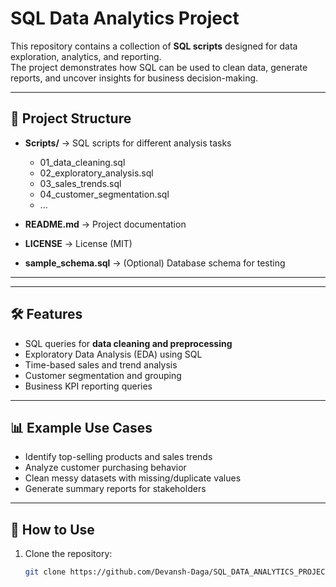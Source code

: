 
# SQL Data Analytics Project

This repository contains a collection of **SQL scripts** designed for data exploration, analytics, and reporting.  
The project demonstrates how SQL can be used to clean data, generate reports, and uncover insights for business decision-making.

---

## 📂 Project Structure

- **Scripts/** → SQL scripts for different analysis tasks  
  - 01_data_cleaning.sql  
  - 02_exploratory_analysis.sql  
  - 03_sales_trends.sql  
  - 04_customer_segmentation.sql  
  - ...  

- **README.md** → Project documentation  

- **LICENSE** → License (MIT)  

- **sample_schema.sql** → (Optional) Database schema for testing

---

---

## 🛠️ Features

- SQL queries for **data cleaning and preprocessing**
- Exploratory Data Analysis (EDA) using SQL
- Time-based sales and trend analysis
- Customer segmentation and grouping
- Business KPI reporting queries

---

## 📊 Example Use Cases

- Identify top-selling products and sales trends
- Analyze customer purchasing behavior
- Clean messy datasets with missing/duplicate values
- Generate summary reports for stakeholders

---

## 🚀 How to Use

1. Clone the repository:
   ```bash
   git clone https://github.com/Devansh-Daga/SQL_DATA_ANALYTICS_PROJECT.git